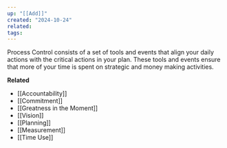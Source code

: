 ```yaml
---
up: "[[Add]]"
created: "2024-10-24"
related: 
tags:
---
```


Process Control consists of a set of tools and events that align your daily actions with the critical actions in your plan. These tools and events ensure that more of your time is spent on strategic and money making activities. 

**Related**
- [[Accountability]]
- [[Commitment]]
- [[Greatness in the Moment]]
- [[Vision]]
- [[Planning]]
- [[Measurement]]
- [[Time Use]]
